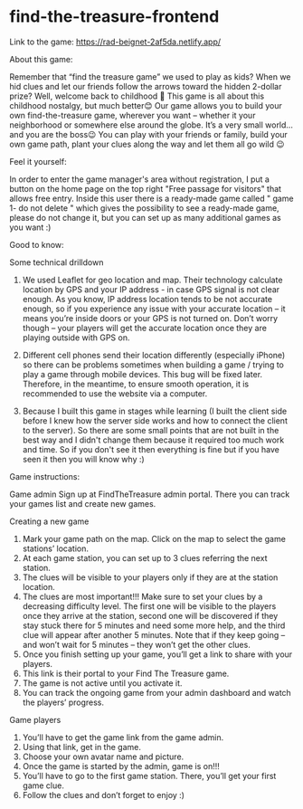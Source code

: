 # find-the-treasure-frontend

Link to the game: 
https://rad-beignet-2af5da.netlify.app/

About this game:

Remember that “find the treasure game” we used to play as kids? When we hid clues and let our friends follow the arrows toward the hidden 2-dollar prize? 
Well, welcome back to childhood 🥳
This game is all about this childhood nostalgy, but much better😊
Our game allows you to build your own find-the-treasure game, 
wherever you want – whether it your neighborhood or somewhere else around the globe. It’s a very small world… and you are the boss😉
You can play with your friends or family, build your own game path, plant your clues along the way and let them all go wild 😉 

Feel it yourself:

In order to enter the game manager's area without registration, I put a button on the home page on the top right "Free passage for visitors" that allows free entry. 
Inside this user there is a ready-made game called " game 1- do not delete " which gives the possibility to see a ready-made game, 
please do not change it, but you can set up as many additional games as you want :)

Good to know:

Some technical drilldown
1. We used Leaflet for geo location and map.
Their technology calculate location by GPS and your IP address - in case GPS signal is not clear enough. 
As you know, IP address location tends to be not accurate enough, so if you experience any issue with your
accurate location – it means you’re inside doors or your GPS is not turned on.
Don’t worry though – your players will get the accurate location once they are playing outside with GPS on.

2. Different cell phones send their location differently (especially iPhone)
so there can be problems sometimes when building a game / trying to play a game through mobile devices.
This bug will be fixed later.
Therefore, in the meantime, to ensure smooth operation, it is recommended to use the website via a computer.

3. Because I built this game in stages while learning (I built the client side before I knew how the server side works
and how to connect the client to the server). 
So there are some small points that are not built in the best way and I didn't change them because it required too much work and time. 
So if you don't see it then everything is fine but if you have seen it then you will know why :)

Game instructions:

Game admin
Sign up at FindTheTreasure admin portal.
There you can track your games list and create new games.

Creating a new game
1.	Mark your game path on the map. Click on the map to select the game stations’ location.
2.	At each game station, you can set up to 3 clues referring the next station.
3.	The clues will be visible to your players only if they are at the station location.
4.	The clues are most important!!!
    Make sure to set your clues by a decreasing difficulty level.
    The first one will be visible to the players once they arrive at the station, 
    second one will be discovered if they stay stuck there for 5 minutes and need some more help, and the third clue will appear after another 5 minutes.
    Note that if they keep going – and won’t wait for 5 minutes – they won’t get the other clues.
5.	Once you finish setting up your game, you’ll get a link to share with your players.
6.	This link is their portal to your Find The Treasure game.
7.	The game is not active until you activate it.
8.	You can track the ongoing game from your admin dashboard and watch the players’ progress.

Game players
1.	You’ll have to get the game link from the game admin.
2.	Using that link, get in the game.
3.	Choose your own avatar name and picture.
4.	Once the game is started by the admin, game is on!!!
5.	You’ll have to go to the first game station. There, you’ll get your first game clue.
6.	Follow the clues and don’t forget to enjoy :)
